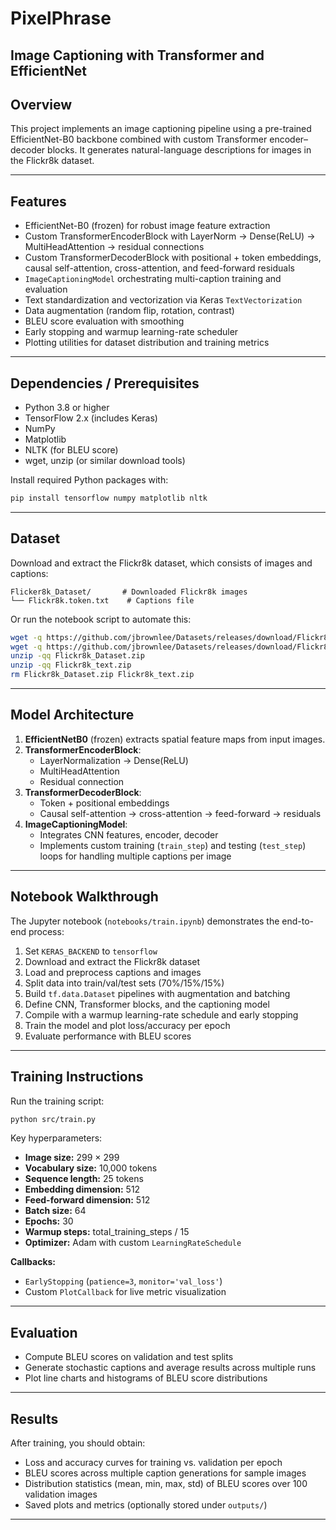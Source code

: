 # PixelPhrase

## Image Captioning with Transformer and EfficientNet

## Overview

This project implements an image captioning pipeline using a pre-trained EfficientNet-B0 backbone combined with custom Transformer encoder–decoder blocks. It generates natural-language descriptions for images in the Flickr8k dataset.

---

## Features

- EfficientNet-B0 (frozen) for robust image feature extraction
- Custom TransformerEncoderBlock with LayerNorm → Dense(ReLU) → MultiHeadAttention → residual connections
- Custom TransformerDecoderBlock with positional + token embeddings, causal self-attention, cross-attention, and feed-forward residuals
- `ImageCaptioningModel` orchestrating multi-caption training and evaluation
- Text standardization and vectorization via Keras `TextVectorization`
- Data augmentation (random flip, rotation, contrast)
- BLEU score evaluation with smoothing
- Early stopping and warmup learning-rate scheduler
- Plotting utilities for dataset distribution and training metrics

---

## Dependencies / Prerequisites

- Python 3.8 or higher
- TensorFlow 2.x (includes Keras)
- NumPy
- Matplotlib
- NLTK (for BLEU score)
- wget, unzip (or similar download tools)

Install required Python packages with:

```bash
pip install tensorflow numpy matplotlib nltk
```

---

## Dataset

Download and extract the Flickr8k dataset, which consists of images and captions:

```
Flicker8k_Dataset/       # Downloaded Flickr8k images
└── Flickr8k.token.txt    # Captions file
```

Or run the notebook script to automate this:

```bash
wget -q https://github.com/jbrownlee/Datasets/releases/download/Flickr8k/Flickr8k_Dataset.zip
wget -q https://github.com/jbrownlee/Datasets/releases/download/Flickr8k/Flickr8k_text.zip
unzip -qq Flickr8k_Dataset.zip
unzip -qq Flickr8k_text.zip
rm Flickr8k_Dataset.zip Flickr8k_text.zip
```

---

## Model Architecture

1. **EfficientNetB0** (frozen) extracts spatial feature maps from input images.
2. **TransformerEncoderBlock**:
   - LayerNormalization → Dense(ReLU)
   - MultiHeadAttention
   - Residual connection
3. **TransformerDecoderBlock**:
   - Token + positional embeddings
   - Causal self-attention → cross-attention → feed-forward → residuals
4. **ImageCaptioningModel**:
   - Integrates CNN features, encoder, decoder
   - Implements custom training (`train_step`) and testing (`test_step`) loops for handling multiple captions per image

---

## Notebook Walkthrough

The Jupyter notebook (`notebooks/train.ipynb`) demonstrates the end-to-end process:

1. Set `KERAS_BACKEND` to `tensorflow`
2. Download and extract the Flickr8k dataset
3. Load and preprocess captions and images
4. Split data into train/val/test sets (70%/15%/15%)
5. Build `tf.data.Dataset` pipelines with augmentation and batching
6. Define CNN, Transformer blocks, and the captioning model
7. Compile with a warmup learning-rate schedule and early stopping
8. Train the model and plot loss/accuracy per epoch
9. Evaluate performance with BLEU scores

---

## Training Instructions

Run the training script:

```bash
python src/train.py
```

Key hyperparameters:

- **Image size:** 299 × 299
- **Vocabulary size:** 10,000 tokens
- **Sequence length:** 25 tokens
- **Embedding dimension:** 512
- **Feed-forward dimension:** 512
- **Batch size:** 64
- **Epochs:** 30
- **Warmup steps:** total_training_steps / 15
- **Optimizer:** Adam with custom `LearningRateSchedule`

**Callbacks:**

- `EarlyStopping` (`patience=3`, `monitor='val_loss'`)
- Custom `PlotCallback` for live metric visualization

---

## Evaluation

- Compute BLEU scores on validation and test splits
- Generate stochastic captions and average results across multiple runs
- Plot line charts and histograms of BLEU score distributions

---

## Results

After training, you should obtain:

- Loss and accuracy curves for training vs. validation per epoch
- BLEU scores across multiple caption generations for sample images
- Distribution statistics (mean, min, max, std) of BLEU scores over 100 validation images
- Saved plots and metrics (optionally stored under `outputs/`)

---
